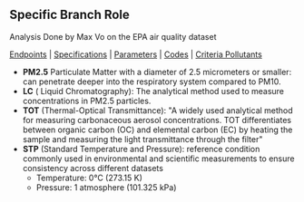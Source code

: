 ## Specific Branch Role
Analysis Done by Max Vo on the EPA air quality dataset

[Endpoints](https://aqs.epa.gov/aqsweb/documents/data_api.html#quarterly) | 
[Specifications](https://aqs.epa.gov/aqsweb/documents/aqs_api_specification.json) | [Parameters](https://aqs.epa.gov/aqsweb/documents/codetables/parameters.html) | 
[Codes](https://www.epa.gov/aqs/aqs-code-list) | [Criteria Pollutants](https://aqs.epa.gov/aqsweb/documents/codetables/methods_criteria.html)
* __PM2.5__ Particulate Matter with a diameter of 2.5 micrometers or smaller: can penetrate deeper into the respiratory system compared to PM10.
* __LC__ ( Liquid Chromatography): The analytical method used to measure concentrations in PM2.5 particles.
* __TOT__ (Thermal-Optical Transmittance): "A widely used analytical method for measuring carbonaceous aerosol concentrations. TOT differentiates between organic carbon (OC) and elemental carbon (EC) by heating the sample and measuring the light transmittance through the filter"
* __STP__ (Standard Temperature and Pressure): reference condition commonly used in environmental and scientific measurements to ensure consistency across different datasets
  * Temperature: 0°C (273.15 K)
  * Pressure: 1 atmosphere (101.325 kPa)

